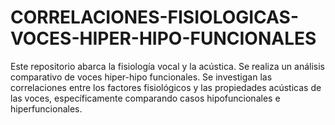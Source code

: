 # CORRELACIONES-FISIOLOGICAS-VOCES-HIPER-HIPO-FUNCIONALES

Este repositorio abarca la fisiología vocal y la acústica. Se realiza un análisis comparativo de voces hiper-hipo funcionales.
Se investigan las correlaciones entre los factores fisiológicos y las propiedades acústicas de las voces, específicamente comparando casos hipofuncionales e hiperfuncionales.
